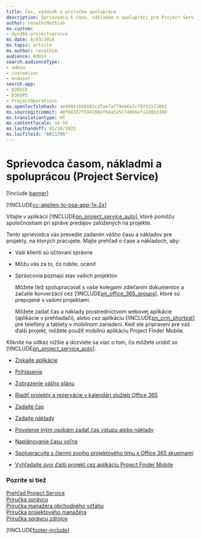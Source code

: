 ```yaml
---
title: Čas, výdavok a príručka spolupráce
description: Sprievodca k času, nákladom a spolupráci pre Project Service
author: revathiMuthiah
ms.custom:
- dyn365-projectservice
ms.date: 8/03/2018
ms.topic: article
ms.author: revathim
audience: Admin
search.audienceType:
- admin
- customizer
- enduser
search.app:
- D365CE
- D365PS
- ProjectOperations
ms.openlocfilehash: ae95041bb6883cd7ae7a779eb6a3cf9741572802
ms.sourcegitcommit: 40f68387f594180af64a5e5c748b6efa188bd300
ms.translationtype: HT
ms.contentlocale: sk-SK
ms.lasthandoff: 05/10/2021
ms.locfileid: "6011795"
---
```

# <a name="time-expense-and-collaboration-guide-project-service"></a>Sprievodca časom, nákladmi a spoluprácou (Project Service)

[!include [banner](../includes/psa-now-project-operations.md)]

[!INCLUDE[cc-applies-to-psa-app-1x-2x](../includes/cc-applies-to-psa-app-1x-2x.md)]

Vitajte v aplikácii [!INCLUDE[pn_project_service_auto](../includes/pn-project-service-auto.md)], ktoré pomôžu spoločnostiam pri správe predajov založených na projekte. 
  
 Tento sprievodca vás prevedie zadaním vášho času a nákladov pre projekty, na ktorých pracujete. Majte prehľad o čase a nákladoch, aby:  
  
- Vaši klienti sú účtovaní správne  
  
- Môžu vás za to, čo robíte, oceniť  
  
- Správcovia poznajú stav vašich projektov  
  
  Môžete tiež spolupracovať s vaše kolegami zdieľaním dokumentov a začatie konverzácií cez [!INCLUDE[pn_office_365_groups](../includes/pn-office-365-groups.md)], ktoré sú prepojené s vašimi projektami.  
  
  Môžete zadať čas a náklady prostredníctvom webovej aplikácie (aplikácie v prehliadači), alebo cez aplikáciu [!INCLUDE[pn_crm_shortest](../includes/pn-crm-shortest.md)] pre telefóny a tablety v mobilnom zariadení. Keď ste pripravení pre váš ďalší projekt, môžete použiť mobilnú aplikáciu Project Finder Mobile.  
  
Kliknite na odkaz nižšie a dozviete sa viac o tom, čo môžete urobiť so [!INCLUDE[pn_project_service_auto](../includes/pn-project-service-auto.md)]:  
  
-   [Získajte aplikácie](../psa/get-apps.md)  
  
-   [Prihlásenie](../psa/sign-in.md)  
  
-   [Zobrazenie vášho plánu](../psa/view-schedule.md)  
  
-   [Riadiť projekty a rezervácie v kalendári služieb Office 365](../psa/manage-project-bookings-office-365-calendar.md)  
  
-   [Zadajte čas](../psa/enter-time.md)  
  
-   [Zadajte náklady](../psa/enter-expenses.md)  
  
-   [Povolenie iným osobám zadať čas vstupu alebo náklady](../psa/allow-someone-else-enter-time-entry-expense.md)  
  
-   [Naplánovanie času voľna](../psa/schedule-time-off.md)  
  
-   [Spolupracujte s členmi svojho projektového tímu s Office 365 skupinami](../psa/collaborate-project-team-members-office-365-groups.md)  
  
-   [Vyhľadajte svoj ďalší projekt cez aplikáciu Project Finder Mobile](../psa/find-next-project-finder-mobile-app.md)  
  
### <a name="see-also"></a>Pozrite si tiež  
 [Prehľad Project Service](../psa/overview.md)   
 [Príručka správcu](../psa/admin-guide.md)   
 [Príručka manažéra obchodného vzťahu](../psa/account-manager-guide.md)   
 [Príručka projektového manažéra](../psa/project-manager-guide.md)   
 [Príručka správcu zdrojov](../psa/resource-manager-guide.md)   


[!INCLUDE[footer-include](../includes/footer-banner.md)]